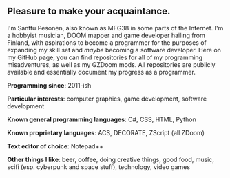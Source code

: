 ## Pleasure to make your acquaintance.

I'm Santtu Pesonen, also known as MFG38 in some parts of the Internet. I'm a hobbyist musician, DOOM mapper and game developer hailing from Finland, with aspirations to become a programmer for the purposes of expanding my skill set and *maybe* becoming a software developer. Here on my GitHub page, you can find repositories for all of my programming misadventures, as well as my GZDoom mods. All repositories are publicly available and essentially document my progress as a programmer.

**Programming since**: 2011-ish

**Particular interests**: computer graphics, game development, software development

**Known general programming languages**: C#, CSS, HTML, Python

**Known proprietary languages**: ACS, DECORATE, ZScript (all ZDoom)

**Text editor of choice**: Notepad++

**Other things I like**: beer, coffee, doing creative things, good food, music, scifi (esp. cyberpunk and space stuff), technology, video games
